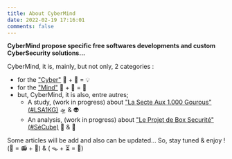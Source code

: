 ```yaml
---
title: About CyberMind
date: 2022-02-19 17:16:01
comments: false
---
```


**CyberMind propose specific free softwares developments and custom CyberSecurity solutions...**

CyberMind, it is, mainly, but not only, 2 categories :
- for the ["Cyber"](https://cybermind.fr/categories/Cyber/) 🤖 + 🎲 = 💡
- for the ["Mind"](https://cybermind.fr/categories/Mind/) 🧠 + 🧩 = 👀
- but, CyberMind, it is also, entre autres;
  - A study, (work in progress) about ["La Secte Aux 1.000 Gourous" (#LSA1KG)](https://cybermind.fr/tags/LSA1KG/) 🛸 & 👽
  - An analysis, (work in progress) about ["Le Projet de Box Securité" (#SéCube)](https://cybermind.fr/tags/SECUBOX/) 🔐 & 🧭

Some articles will be add and also can be updated...
So, stay tuned & enjoy ! (🤖 = 📻 + 🎉) & ( 🪤 + ⏳ = 🧠)